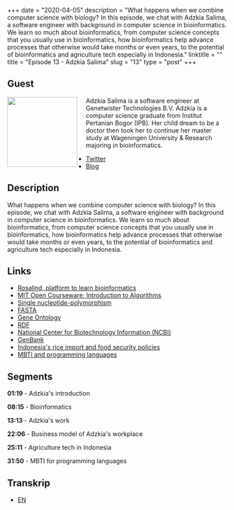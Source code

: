 +++
date = "2020-04-05"
description = "What happens when we combine computer science with biology? In this episode, we chat with Adzkia Salima, a software engineer with background in computer science in bioinformatics. We learn so much about bioinformatics, from computer science concepts that you usually use in bioinformatics, how bioinformatics help advance processes that otherwise would take months or even years, to the potential of bioinformatics and agriculture tech especially in Indonesia."
linktitle = ""
title = "Episode 13 - Adzkia Salima"
slug = "13"
type = "post"
+++

## Guest

<img style="float: left; width: 160px; margin-right: 20px;" src="/img/ep13.jpg">

Adzkia Salima is a software engineer at Genetwister Technologies B.V. Adzkia is a computer science graduate from Institut Pertanian Bogor (IPB). Her child dream to be a doctor then took her to continue her master study at Wageningen University & Research majoring in bioinformatics.

- [Twitter](twitter.com/perrenellle)
- [Blog](https://adzkiasalima.wordpress.com/)

## Description

What happens when we combine computer science with biology? In this episode, we chat with Adzkia Salima, a software engineer with background in computer science in bioinformatics. We learn so much about bioinformatics, from computer science concepts that you usually use in bioinformatics, how bioinformatics help advance processes that otherwise would take months or even years, to the potential of bioinformatics and agriculture tech especially in Indonesia.

<div class="audioplayer">
    <audio>
        <source src="https://d3ctxlq1ktw2nl.cloudfront.net/staging/2020-3-5/61908004-44100-2-a36b6fc061ad4.m4a" rel="preload" as="audio">
    </audio>
</div>

<!-- <iframe src="https://anchor.fm/kartini-teknologi/embed/episodes/Mengenal-Bioinformatics-bersama-Adzkia-Salima-ecdk4e" height="102px" width="400px" frameborder="0" scrolling="no"></iframe> -->

## Links

- [Rosalind, platform to learn bioinformatics](http://rosalind.info/problems/locations/)
- [MIT Open Courseware: Introduction to Algorithms](https://ocw.mit.edu/courses/electrical-engineering-and-computer-science/6-006-introduction-to-algorithms-fall-2011/lecture-videos/lecture-1-algorithmic-thinking-peak-finding/)
- [Single nucleotide-polymorphism](https://en.wikipedia.org/wiki/Single-nucleotide_polymorphism)
- [FASTA](https://en.wikipedia.org/wiki/FASTA_format)
- [Gene Ontology](http://geneontology.org/)
- [RDF](https://www.w3.org/RDF/)
- [National Center for Biotechnology Information (NCBI)](https://www.ncbi.nlm.nih.gov/)
- [GenBank](https://www.ncbi.nlm.nih.gov/genbank/)
- [Indonesia's rice import and food security policies](https://www.antaranews.com/berita/1223248/kebijakan-impor-beras-dan-ketahanan-pangan-indonesia)
- [MBTI and programming languages](https://twitter.com/perrenellle/status/1229886610352852995/photo/1)

## Segments

**01:19** - Adzkia's introduction

**08:15** - Bioinformatics

**13:13** - Adzkia's work

**22:06** - Business model of Adzkia's workplace

**25:11** - Agriculture tech in Indonesia

**31:50** - MBTI for programming languages

## Transkrip

- [EN](transcript)
